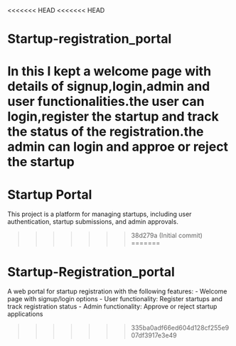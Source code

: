 <<<<<<< HEAD
<<<<<<< HEAD
# Startup-registration_portal
In this I kept a welcome page with details of signup,login,admin and user functionalities.the user can login,register the startup and track the status of the registration.the admin can login and approe or reject the startup
=======
# Startup Portal

This project is a platform for managing startups, including user authentication, startup submissions, and admin approvals.
>>>>>>> 38d279a (Initial commit)
=======
# Startup-Registration_portal
A web portal for startup registration with the following features: - Welcome page with signup/login options - User functionality: Register startups and track registration status - Admin functionality: Approve or reject startup applications
>>>>>>> 335ba0adf66ed604d128cf255e907df3917e3e49
